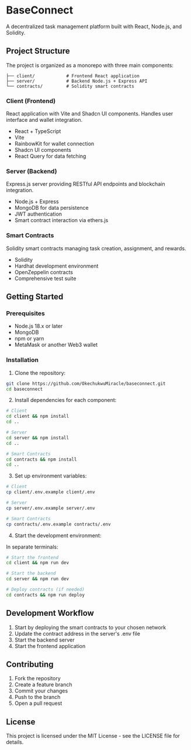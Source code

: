 # BaseConnect

A decentralized task management platform built with React, Node.js, and Solidity.

## Project Structure

The project is organized as a monorepo with three main components:

```
├── client/            # Frontend React application
├── server/            # Backend Node.js + Express API
└── contracts/         # Solidity smart contracts
```

### Client (Frontend)

React application with Vite and Shadcn UI components. Handles user interface and wallet integration.

- React + TypeScript
- Vite
- RainbowKit for wallet connection
- Shadcn UI components
- React Query for data fetching

### Server (Backend)

Express.js server providing RESTful API endpoints and blockchain integration.

- Node.js + Express
- MongoDB for data persistence
- JWT authentication
- Smart contract interaction via ethers.js

### Smart Contracts

Solidity smart contracts managing task creation, assignment, and rewards.

- Solidity
- Hardhat development environment
- OpenZeppelin contracts
- Comprehensive test suite

## Getting Started

### Prerequisites

- Node.js 18.x or later
- MongoDB
- npm or yarn
- MetaMask or another Web3 wallet

### Installation

1. Clone the repository:
```bash
git clone https://github.com/OkechukwuMiracle/baseconnect.git
cd baseconnect
```

2. Install dependencies for each component:
```bash
# Client
cd client && npm install
cd ..

# Server
cd server && npm install
cd ..

# Smart Contracts
cd contracts && npm install
cd ..
```

3. Set up environment variables:
```bash
# Client
cp client/.env.example client/.env

# Server
cp server/.env.example server/.env

# Smart Contracts
cp contracts/.env.example contracts/.env
```

4. Start the development environment:

In separate terminals:

```bash
# Start the frontend
cd client && npm run dev

# Start the backend
cd server && npm run dev

# Deploy contracts (if needed)
cd contracts && npm run deploy
```

## Development Workflow

1. Start by deploying the smart contracts to your chosen network
2. Update the contract address in the server's .env file
3. Start the backend server
4. Start the frontend application

## Contributing

1. Fork the repository
2. Create a feature branch
3. Commit your changes
4. Push to the branch
5. Open a pull request

## License

This project is licensed under the MIT License - see the LICENSE file for details.
